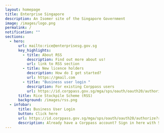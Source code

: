 ```yaml
---
layout: homepage
title: Enterprise Singapore
description: An Isomer site of the Singapore Government
image: /images/logo.png
permalink: /
notification: ""
sections:
  - hero:
      url: mailto:rice@enterprisesg.gov.sg
      key_highlights:
        - title: About RSS
          description: Find out more about us!
          url: link to RSS section
        - title: New licence holders
          description: How do I get started?
          url: https://gmail.com
        - title: "Business user login "
          description: For existing Corppass users
          url: https://id.corppass.gov.sg/mga/sps/oauth/oauth20/authorize?response_type=code&scope=openid&client_id=dR3r5ptxBmA8chy94hND&nonce=MGCaqmVb&state=MGCaqmVbGezr&redirect_uri=https%3A%2F%2Frice.enterprisesg.gov.sg%2Flogin_cp.aspx
      title: Rice Stockpile Scheme (RSS)
      background: /images/rss.png
  - infobar:
      title: Business User Login
      button: Click here
      url: https://id.corppass.gov.sg/mga/sps/oauth/oauth20/authorize?response_type=code&scope=openid&client_id=dR3r5ptxBmA8chy94hND&nonce=MGCaqmVb&state=MGCaqmVbGezr&redirect_uri=https%3A%2F%2Frice.enterprisesg.gov.sg%2Flogin_cp.aspx
      description: Already have a Corppass account? Sign in here with Singpass!
---
```

